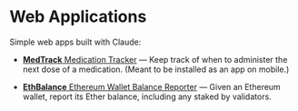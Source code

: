 # Web Applications

Simple web apps built with Claude:
* [**MedTrack** Medication Tracker](medtrack/) — Keep track of when to administer the next dose of a medication. (Meant to be installed as an app on mobile.)

* [**EthBalance** Ethereum Wallet Balance Reporter](ether-balance.htm?addr=0x4AC49db1c38Bb9360fb5B298D09eA0f70eEdCa54) — Given an Ethereum wallet, report its Ether balance, including any staked by validators.